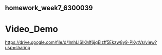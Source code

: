 ## homework_week7_6300039
# Video_Demo
https://drive.google.com/file/d/1mhLISlKMf6jqElzff5Ekzw8y9-PKytVs/view?usp=sharing
